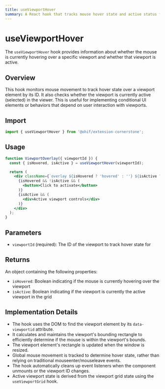 ```yaml
---
title: useViewportHover
summary: A React hook that tracks mouse hover state and active status for a specific viewport.
---
```


# useViewportHover

The `useViewportHover` hook provides information about whether the mouse is currently hovering over a specific viewport and whether that viewport is active.

## Overview

This hook monitors mouse movement to track hover state over a viewport element by its ID. It also checks whether the viewport is currently active (selected) in the viewer. This is useful for implementing conditional UI elements or behaviors that depend on user interaction with viewports.

## Import

```js
import { useViewportHover } from '@ohif/extension-cornerstone';
```

## Usage

```jsx
function ViewportOverlay({ viewportId }) {
  const { isHovered, isActive } = useViewportHover(viewportId);

  return (
    <div className={`overlay ${isHovered ? 'hovered' : ''} ${isActive ? 'active' : ''}`}>
      {isHovered && !isActive && (
        <button>Click to activate</button>
      )}
      {isActive && (
        <div>Active viewport controls</div>
      )}
    </div>
  );
}
```

## Parameters

- `viewportId` (required): The ID of the viewport to track hover state for

## Returns

An object containing the following properties:

- `isHovered`: Boolean indicating if the mouse is currently hovering over the viewport
- `isActive`: Boolean indicating if the viewport is currently the active viewport in the grid

## Implementation Details

- The hook uses the DOM to find the viewport element by its `data-viewportid` attribute.
- It calculates and maintains the viewport's bounding rectangle to efficiently determine if the mouse is within the viewport's bounds.
- The viewport element's rectangle is updated when the window is resized.
- Global mouse movement is tracked to determine hover state, rather than relying on traditional mouseenter/mouseleave events.
- The hook automatically cleans up event listeners when the component unmounts or the viewport ID changes.
- Active viewport state is derived from the viewport grid state using the `useViewportGrid` hook.
